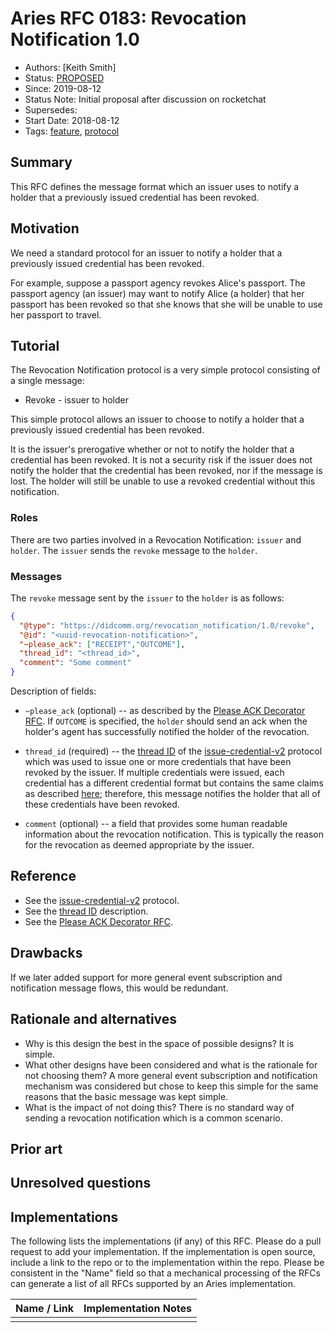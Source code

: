 # Aries RFC 0183: Revocation Notification 1.0
- Authors: [Keith Smith]
- Status: [PROPOSED](/README.md#proposed)
- Since: 2019-08-12
- Status Note: Initial proposal after discussion on rocketchat
- Supersedes:
- Start Date: 2018-08-12
- Tags: [feature](/tags.md#feature), [protocol](/tags.md#protocol)

## Summary

This RFC defines the message format which an issuer uses to notify a holder that a previously issued credential has been revoked.

## Motivation

We need a standard protocol for an issuer to notify a holder that a previously issued credential has been revoked.

For example, suppose a passport agency revokes Alice's passport.
The passport agency (an issuer) may want to notify Alice (a holder) that her passport has been revoked so that she
knows that she will be unable to use her passport to travel.

## Tutorial

The Revocation Notification protocol is a very simple protocol consisting of a single message:

* Revoke - issuer to holder

This simple protocol allows an issuer to choose to notify a holder that a previously issued credential has been revoked.

It is the issuer's prerogative whether or not to notify the holder that a credential has been revoked.  It is not a security risk if the issuer does not notify the holder that the credential has been revoked, nor if the message is lost.  The holder will still be unable to use a revoked credential without this notification.

### Roles

There are two parties involved in a Revocation Notification: `issuer` and `holder`.
The `issuer` sends the `revoke` message to the `holder`.

### Messages

The `revoke` message sent by the `issuer` to the `holder` is as follows:

```JSON
{
  "@type": "https://didcomm.org/revocation_notification/1.0/revoke",
  "@id": "<uuid-revocation-notification>",
  "~please_ack": ["RECEIPT","OUTCOME"],
  "thread_id": "<thread_id>",
  "comment": "Some comment"
}
```

Description of fields:

* `~please_ack` (optional) -- as described by the [Please ACK Decorator RFC](https://github.com/hyperledger/aries-rfcs/tree/main/features/0317-please-ack).  If `OUTCOME` is specified, the `holder` should send an ack when the holder's agent has successfully notified the holder of the revocation.

* `thread_id` (required) -- the [thread ID](https://github.com/hyperledger/aries-rfcs/tree/main/concepts/0008-message-id-and-threading#thread-id-thid) of the [issue-credential-v2](https://github.com/hyperledger/aries-rfcs/tree/main/features/0453-issue-credential-v2) protocol which was used to issue one or more credentials that have been revoked by the issuer.  If multiple credentials were issued, each credential has a different credential format but contains the same claims as described [here](https://github.com/hyperledger/aries-rfcs/tree/b982c24b9083dd5dddff6343dbf534cd1cfe36a6/features/0453-issue-credential-v2#message-attachments); therefore, this message notifies the holder that all of these credentials have been revoked.

* `comment` (optional) -- a field that provides some human readable information about the revocation notification.  This is typically the reason for the revocation as deemed appropriate by the issuer.

## Reference

* See the [issue-credential-v2](https://github.com/hyperledger/aries-rfcs/tree/main/features/0453-issue-credential-v2) protocol.
* See the [thread ID](https://github.com/hyperledger/aries-rfcs/tree/main/concepts/0008-message-id-and-threading#thread-id-thid) description.
* See the [Please ACK Decorator RFC](https://github.com/hyperledger/aries-rfcs/tree/main/features/0317-please-ack).

## Drawbacks

If we later added support for more general event subscription and notification message flows, this would be redundant.

## Rationale and alternatives

- Why is this design the best in the space of possible designs?  It is simple.
- What other designs have been considered and what is the rationale for not
choosing them?  A more general event subscription and notification mechanism was considered but chose to keep this simple for the same reasons that the basic message was kept simple.
- What is the impact of not doing this?  There is no standard way of sending a revocation notification which is a common scenario.

## Prior art

## Unresolved questions

## Implementations

The following lists the implementations (if any) of this RFC. Please do a pull request to add your implementation. If the implementation is open source, include a link to the repo or to the implementation within the repo. Please be consistent in the "Name" field so that a mechanical processing of the RFCs can generate a list of all RFCs supported by an Aries implementation.

Name / Link | Implementation Notes
--- | ---
 |  | 

